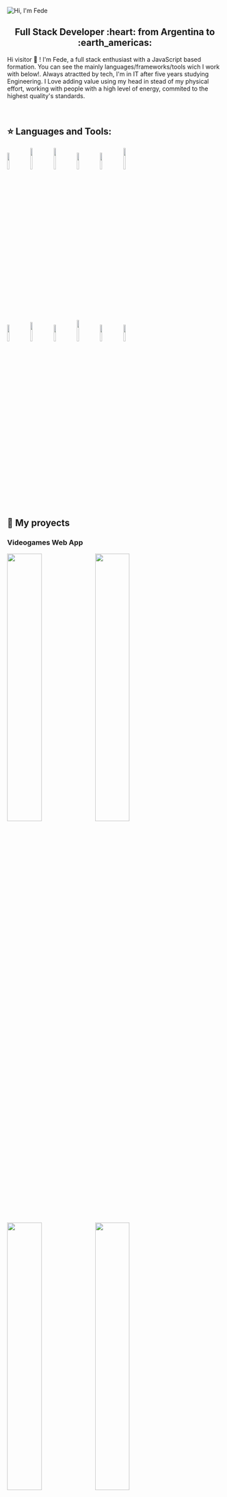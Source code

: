 ![Hi, I'm Fede](https://github.com/fedecontegrand/fedecontegrand/blob/main/Banner%20de%20LinkedIn%20Lugar%20de%20Trabajo%20Ordenado.gif)

<h2 align="center">
Full Stack Developer :heart: from Argentina to :earth_americas:
</h2>

<p>
  Hi visitor 👋 ! I'm Fede, a full stack enthusiast with a JavaScript based formation. You can see the mainly languages/frameworks/tools wich I work with below!. Always atractted by tech, I'm in IT after five years studying Engineering. I Love adding value using my head in stead of my physical effort, working with people with a high level of energy,
  commited to the highest quality's standards.
  
</p>

&nbsp;&nbsp;

## :star: Languages and Tools:

<p>
  <code><img width="10%" src="https://www.vectorlogo.zone/logos/w3_html5/w3_html5-ar21.svg"></code>
  <code><img width="10%" height="50px" src="https://github.com/WanCirone/wancirone/blob/main/logos/1200px-Devicon-css3-plain.svg.png"></code>
  <code><img width="10%" height="50px" src="https://github.com/WanCirone/wancirone/blob/main/logos/javascript-1.svg"></code>
  <code><img width="10%" src="https://www.vectorlogo.zone/logos/git-scm/git-scm-ar21.svg"></code>
  <code><img width="10%" src="https://www.vectorlogo.zone/logos/getbootstrap/getbootstrap-ar21.svg"></code>
  <code><img width="10%" height="50px" src="https://github.com/WanCirone/wancirone/blob/main/logos/material-ui-1.svg"></code>
  <br />
  <code><img width="10%" src="https://www.vectorlogo.zone/logos/reactjs/reactjs-ar21.svg"></code>
  <code><img width="10%" height="45" src="https://cdn.worldvectorlogo.com/logos/redux.svg"></code>
  <code><img width="10%" src="https://www.vectorlogo.zone/logos/nodejs/nodejs-ar21.svg"></code>
  <code><img  width="10%" height="50px" src="https://github.com/WanCirone/wancirone/blob/main/logos/expressjs.svg"></code>
  <code><img width="10%" src="https://www.vectorlogo.zone/logos/postgresql/postgresql-ar21.svg"></code>
  <code><img width="10%" src="https://www.vectorlogo.zone/logos/sequelizejs/sequelizejs-ar21.svg"></code>
  <br />
</p>

&nbsp;

## :pushpin: My proyects
<h3>Videogames Web App</h3>
<p>
  <a><img width="40%"  src="https://github.com/fedecontegrand/fedecontegrand/tree/main/images/petStore/PI%20henry%201%20(3).png"></a>
  <a><img width="40%"  src="https://github.com/fedecontegrand/fedecontegrand/tree/main/images/petStore/PI%20henry%202.png"></a>
  <a><img width="40%"  src="https://github.com/fedecontegrand/fedecontegrand/tree/main/images/petStore/PI%20henry%203.png"></a>
  <a><img width="40%" src="https://github.com/fedecontegrand/fedecontegrand/tree/main/images/petStore/PI%20henry%204.png"></a>
  <a><img width="40%"  src="https://github.com/fedecontegrand/fedecontegrand/tree/main/images/petStore/PI%20henry%205.png"></a>
</p>

<h3>Ecommerce WineStore</h3>
<p>
 <a><img width="40%"  src="https://github.com/fedecontegrand/fedecontegrand/blob/main/images/pedidotopia/image001.png"></a>
 <a><img width="40%"  src="https://github.com/fedecontegrand/fedecontegrand/blob/main/images/pedidotopia/image002.png"></a>
 <a><img width="40%"  src="https://github.com/fedecontegrand/fedecontegrand/blob/main/images/pedidotopia/image003.png"></a>
 <a><img width="40%"  src="https://github.com/fedecontegrand/fedecontegrand/blob/main/images/pedidotopia/image005.png"></a>
 <a><img width="40%"  src="https://github.com/fedecontegrand/fedecontegrand/blob/main/images/pedidotopia/image008.png"></a>
 <a><img width="40%"  src="https://github.com/fedecontegrand/fedecontegrand/blob/main/images/pedidotopia/image011.png"></a>
 <a><img width="40%"  src="https://github.com/fedecontegrand/fedecontegrand/blob/main/images/pedidotopia/image016.png"></a>
 
</p> 
&nbsp;

## :paperclip: How to reach me:
<span >
<a href="https://www.linkedin.com/in/federico-conte-grand/" ><img width="5%" src="https://github.com/WanCirone/wancirone/blob/main/logos/linkedin-icon.png"> &nbsp;
<a href="mailto:fede.contegrand@gmail.com" ><img width="5%" src="https://github.com/WanCirone/wancirone/blob/main/logos/gmail-icon%20green.png">
</span>

